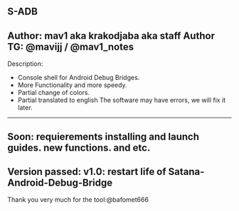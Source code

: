 **S-ADB**
------------
Author: mav1 aka krakodjaba aka staff
Author TG: @mavijj / @mav1_notes
------------
Description:
- Console shell for Android Debug Bridges.
- More Functionality and more speedy.
- Partial change of colors.
- Partial translated to english
The software may have errors, we will fix it later.
------------
Soon:
requierements
installing and launch guides.
new functions.
and etc.
------------
Version passed:
v1.0: restart life of Satana-Android-Debug-Bridge
------------
Thank you very much for the tool:@bafomet666
